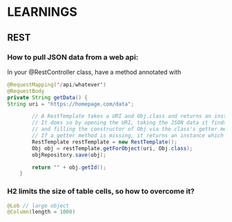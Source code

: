 # LEARNINGS
## REST
### How to pull JSON data from a web api:
In your @RestController class, have a method annotated with

```java
@RequestMapping('/api/whatever')
@RequestBody
private String getData() {
String uri = "https://homepage.com/data";

        // A RestTemplate takes a URI and Obj.class and returns an instance of Obj.
        // It does so by opening the URI, taking the JSON data it finds there,
        // and filling the constructor of Obj via the class's getter methods.
        // If a getter method is missing, it returns an instance which lacks that field attribute.
        RestTemplate restTemplate = new RestTemplate();
        Obj obj = restTemplate.getForObject(uri, Obj.class);
        objRepository.save(obj);

        return "" + obj.getId();
    }
```

### H2 limits the size of table cells, so how to overcome it?
```java
@Lob // large object
@Column(length = 1000)
```


